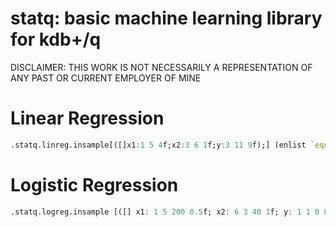 # statq: basic machine learning library for kdb+/q

DISCLAIMER: THIS WORK IS NOT NECESSARILY A REPRESENTATION OF ANY PAST OR CURRENT EMPLOYER OF MINE

# Linear Regression
```q
.statq.linreg.insample[([]x1:1 5 4f;x2:3 6 1f;y:3 11 9f);] (enlist `equation)!(enlist "y~intercept+x1")
```
# Logistic Regression
```q
.statq.logreg.insample [([] x1: 1 5 200 0.5f; x2: 6 3 40 1f; y: 1 1 0 0f);] (`equation`iterations`step)!("y~intercept+x1+x2";10000;0.1)
```
